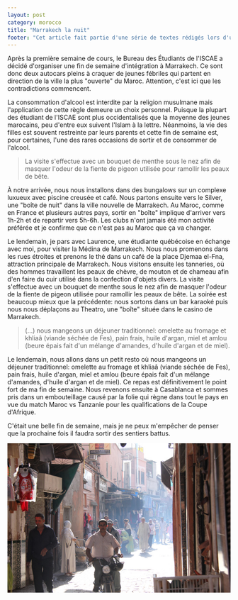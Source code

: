 ```yaml
---
layout: post
category: morocco
title: "Marrakech la nuit"
footer: "Cet article fait partie d'une série de textes rédigés lors d'un séjour au Maroc en 2012."
---
```


Après la première semaine de cours, le Bureau des Étudiants de l'ISCAE a décidé d'organiser une fin de semaine d'intégration à Marrakech. Ce sont donc deux autocars pleins à craquer de jeunes fébriles qui partent en direction de la ville la plus "ouverte" du Maroc. Attention, c'est ici que les contradictions commencent.

La consommation d'alcool est interdite par la religion musulmane mais l'application de cette règle demeure un choix personnel. Puisque la plupart des étudiant de l'ISCAE sont plus occidentalisés que la moyenne des jeunes marocains, peu d'entre eux suivent l'Islam à la lettre. Néanmoins, la vie des filles est souvent restreinte par leurs parents et cette fin de semaine est, pour certaines, l'une des rares occasions de sortir et de consommer de l'alcool.

> La visite s'effectue avec un bouquet de menthe sous le nez afin de masquer l'odeur de la fiente de pigeon utilisée pour ramollir les peaux de bête.

À notre arrivée, nous nous installons dans des bungalows sur un complexe luxueux avec piscine creusée et café. Nous partons ensuite vers le Silver, une "boîte de nuit" dans la ville nouvelle de Marrakech. Au Maroc, comme en France et plusieurs autres pays, sortir en "boîte" implique d'arriver vers 1h-2h et de repartir vers 5h-6h. Les clubs n'ont jamais été mon activité préférée et je confirme que ce n'est pas au Maroc que ça va changer.

Le lendemain, je pars avec Laurence, une étudiante québécoise en échange avec moi, pour visiter la Médina de Marrakech. Nous nous promenons dans les rues étroites et prenons le thé dans un café de la place Djemaa el-Fna, attraction principale de Marrakech. Nous visitons ensuite les tanneries, où des hommes travaillent les peaux de chèvre, de mouton et de chameau afin d'en faire du cuir utilisé dans la confection d'objets divers. La visite s'effectue avec un bouquet de menthe sous le nez afin de masquer l'odeur de la fiente de pigeon utilisée pour ramollir les peaux de bête. La soirée est beaucoup mieux que la précédente: nous sortons dans un bar karaoké puis nous nous déplaçons au Theatro, une "boîte" située dans le casino de Marrakech.

> (...) nous mangeons un déjeuner traditionnel: omelette au fromage et khliaâ (viande séchée de Fes), pain frais, huile d'argan, miel et amlou (beure épais fait d'un mélange d'amandes, d'huile d'argan et de miel).

Le lendemain, nous allons dans un petit resto où nous mangeons un déjeuner traditionnel: omelette au fromage et khliaâ (viande séchée de Fes), pain frais, huile d'argan, miel et amlou (beure épais fait d'un mélange d'amandes, d'huile d'argan et de miel). Ce repas est définitivement le point fort de ma fin de semaine. Nous revenons ensuite à Casablanca et sommes pris dans un embouteillage causé par la folie qui règne dans tout le pays en vue du match Maroc vs Tanzanie pour les qualifications de la Coupe d'Afrique.

C'était une belle fin de semaine, mais je ne peux m'empêcher de penser que la prochaine fois il faudra sortir des sentiers battus.

![](/assets/media/words/morroco/marrakech/marrakech-rue.jpg)